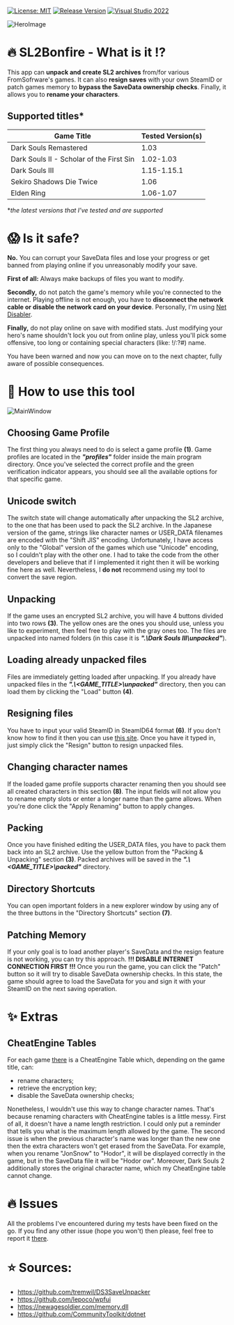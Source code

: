 [![License: MIT](https://img.shields.io/badge/License-MIT-blueviolet.svg)](https://opensource.org/licenses/MIT)
[![Release Version](https://img.shields.io/github/v/tag/mi5hmash/SL2Bonfire?label=version)](https://github.com/mi5hmash/SL2Bonfire/releases/latest)
[![Visual Studio 2022](https://img.shields.io/badge/VS%202022-blueviolet?logo=visualstudio&logoColor=white)](https://visualstudio.microsoft.com/)

<img src="https://github.com/mi5hmash/SL2Bonfire/blob/main/.resources/images/SL2Bonfire Ahead.png" alt="HeroImage"/>

# :fire: SL2Bonfire - What is it :interrobang:
This app can **unpack and create SL2 archives** from/for various FromSofrware's games. It can also **resign saves** with your own SteamID or patch games memory to **bypass the SaveData ownership checks**. Finally, it allows you to **rename your characters**.

## Supported titles*
| Game Title                               | Tested Version(s) |
|------------------------------------------|-------------------|
| Dark Souls Remastered                    | 1.03              |
| Dark Souls II - Scholar of the First Sin | 1.02-1.03         |
| Dark Souls III                           | 1.15-1.15.1       |
| Sekiro Shadows Die Twice                 | 1.06              |
| Elden Ring                               | 1.06-1.07         |

**the latest versions that I've tested and are supported*

# :scream: Is it safe?
**No.** You can corrupt your SaveData files and lose your progress or get banned from playing online if you unreasonably modify your save.

**First of all:** Always make backups of files you want to modify.

**Secondly,** do not patch the game's memory while you're connected to the internet. Playing offline is not enough, you have to **disconnect the network cable or disable the network card on your device**.
Personally, I'm using [Net Disabler](https://www.sordum.org/9660/net-disabler-v1-1/).

**Finally,** do not play online on save with modified stats. Just modifying your hero's name shouldn't lock you out from online play, unless you'll pick some offensive, too long or containing special characters (like: !/:?#) name.

You have been warned and now you can move on to the next chapter, fully aware of possible consequences.

# :scroll: How to use this tool

<img src="https://github.com/mi5hmash/SL2Bonfire/blob/main/.resources/images/MainWindow.png" alt="MainWindow"/>

## Choosing Game Profile
The first thing you always need to do is select a game profile **(1)**. Game profiles are located in the ***"profiles"*** folder inside the main program directory. Once you've selected the correct profile and the green verification indicator appears, you should see all the available options for that specific game.

## Unicode switch
The switch state will change automatically after unpacking the SL2 archive, to the one that has been used to pack the SL2 archive. In the Japanese version of the game, strings like character names or USER_DATA filenames are encoded with the "Shift JIS" encoding. Unfortunately, I have access only to the "Global" version of the games which use "Unicode" encoding, so I couldn't play with the other one. I had to take the code from the other developers and believe that if I implemented it right then it will be working fine here as well. Nevertheless, I **do not** recommend using my tool to convert the save region.

## Unpacking
If the game uses an encrypted SL2 archive, you will have 4 buttons divided into two rows **(3)**. The yellow ones are the ones you should use, unless you like to experiment, then feel free to play with the gray ones too. The files are unpacked into named folders (in this case it is ***".\\Dark Souls III\\unpacked"***). 

## Loading already unpacked files
Files are immediately getting loaded after unpacking. If you already have unpacked files in the ***".\\<GAME_TITLE>\\unpacked"*** directory, then you can load them by clicking the "Load" button **(4)**.

## Resigning files
You have to input your valid SteamID in SteamID64 format **(6)**. If you don't know how to find it then you can use [this site](https://www.steamidfinder.com). Once you have it typed in, just simply click the "Resign" button to resign unpacked files.

## Changing character names
If the loaded game profile supports character renaming then you should see all created characters in this section **(8)**. The input fields will not allow you to rename empty slots or enter a longer name than the game allows. When you're done click the "Apply Renaming" button to apply changes.

## Packing
Once you have finished editing the USER_DATA files, you have to pack them back into an SL2 archive. Use the yellow button from the "Packing & Unpacking" section **(3)**. Packed archives will be saved in the ***".\\<GAME_TITLE>\\packed"*** directory.

## Directory Shortcuts
You can open important folders in a new explorer window by using any of the three buttons in the "Directory Shortcuts" section **(7)**.

## Patching Memory
If your only goal is to load another player's SaveData and the resign feature is not working, you can try this approach. **!!! DISABLE INTERNET CONNECTION FIRST !!!** Once you run the game, you can click the "Patch" button so it will try to disable SaveData ownership checks. In this state, the game should agree to load the SaveData for you and sign it with your SteamID on the next saving operation.

# :sparkles: Extras
## CheatEngine Tables
For each game [there](https://github.com/mi5hmash/SL2Bonfire/tree/main/CheatEngineTables) is a CheatEngine Table which, depending on the game title, can:
* rename characters;
* retrieve the encryption key;
* disable the SaveData ownership checks;

Nonetheless, I wouldn't use this way to change character names.
That's because renaming characters with CheatEngine tables is a little messy. First of all, it doesn't have a name length restriction. I could only put a reminder that tells you what is the maximum length allowed by the game.
The second issue is when the previous character's name was longer than the new one then the extra characters won't get erased from the SaveData. For example, when you rename "JonSnow" to "Hodor", it will be displayed correctly in the game, but in the SaveData file it will be "Hodor ow". Moreover, Dark Souls 2 additionally stores the original character name, which my CheatEngine table cannot change.

# :fire: Issues
All the problems I've encountered during my tests have been fixed on the go. If you find any other issue (hope you won't) then please, feel free to report it [there](https://github.com/mi5hmash/SL2Bonfire/issues).
# :star: Sources:
* https://github.com/tremwil/DS3SaveUnpacker
* https://github.com/lepoco/wpfui
* https://newagesoldier.com/memory.dll
* https://github.com/CommunityToolkit/dotnet
